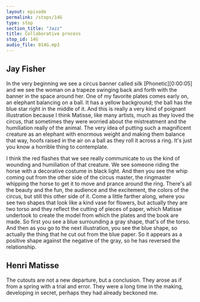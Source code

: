 ```yaml
---
layout: episode
permalink: /stops/14G
type: stop
section_title: "Jazz"
title: Collaborative process
stop_id: 14G
audio_file: 014G.mp3
---
```


## Jay Fisher

In the very beginning we see a circus banner called silk [Phonetic][0:00:05] and we see the woman on a trapeze swinging back and forth with the banner in the space around her.  One of my favorite plates comes early on, an elephant balancing on a ball.  It has a yellow background; the ball has the blue star right in the middle of it.  And this is really a very kind of poignant illustration because I think Matisse, like many artists, much as they loved the circus, that sometimes they were worried about the mistreatment and the humiliation really of the animal.  The very idea of putting such a magnificent creature as an elephant with enormous weight and making them balance that way, hoofs raised in the air on a ball as they roll it across a ring.  It's just you know a horrible thing to contemplate.

I think the red flashes that we see really communicate to us the kind of wounding and humiliation of that creature.  We see someone riding the horse with a decorative costume in black light.  And then you see the whip coming out from the other side of the circus master, the ringmaster whipping the horse to get it to move and prance around the ring.  There's all the beauty and the fun, the audience and the excitement, the colors of the circus, but still this other side of it.  Come a little farther along, where you see two shapes that look like a kind vase for flowers, but actually they are two torso and they reflect the cutting of pieces of paper, which Matisse undertook to create the model from which the plates and the book are made.  So first you see a blue surrounding a gray shape, that's of the torso.  And then as you go to the next illustration, you see the blue shape, so actually the thing that he cut out from the blue paper.  So it appears as a positive shape against the negative of the gray, so he has reversed the relationship.

## Henri Matisse

The cutouts are not a new departure, but a conclusion.  They arose as if from a spring with a trial and error.  They were a long time in the making, developing in secret, perhaps they had already beckoned me.

